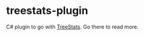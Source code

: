 # treestats-plugin

C# plugin to go with [TreeStats](https://github.com/amoeba/treestats-web). Go there to read more.
